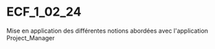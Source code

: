 # ECF_1_02_24
Mise en application des différentes notions abordées avec l'application Project_Manager
